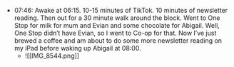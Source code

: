 - 07:46: Awake at 06:15. 10-15 minutes of TikTok. 10 minutes of newsletter reading. Then out for a 30 minute walk around the block. Went to One Stop for milk for mum and Evian and some chocolate for Abigail. Well, One Stop didn’t have Evian, so I went to Co-op for that. Now I’ve just brewed a coffee and am about to do some more newsletter reading on my iPad before waking up Abigail at 08:00. 
	- ![[IMG_8544.png]]
